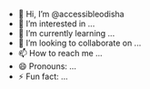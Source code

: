 - 👋 Hi, I’m @accessibleodisha
- 👀 I’m interested in ...
- 🌱 I’m currently learning ...
- 💞️ I’m looking to collaborate on ...
- 📫 How to reach me ...
- 😄 Pronouns: ...
- ⚡ Fun fact: ...

<!---
accessibleodisha/accessibleodisha is a ✨ special ✨ repository because its `README.md` (this file) appears on your GitHub profile.
You can click the Preview link to take a look at your changes.
--->
